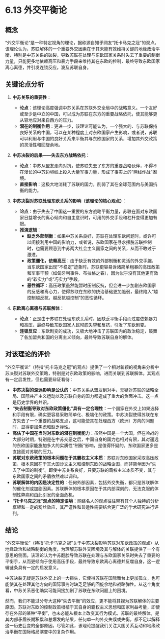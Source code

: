 # 6.13 外交平衡论

## 概念

“外交平衡论”是一种特定视角的理论，据称源自知乎网友“托卡马克之冠”的观点。该理论认为，苏联解体的一个重要外交因素在于其未能有效维持关键的地缘政治平衡，特别是中苏关系的破裂，导致苏联在处理与东欧国家关系时失去了重要的制衡力量，只能更多地依赖高压和暴力手段来维持其在东欧的控制，最终导致东欧国家离心离德，并引发连锁反应，波及苏联自身。

## 关键论点分析

1.  **中苏关系的重要性**：
    *   **论点**：该理论高度强调中苏关系在苏联外交全局中的战略意义。一个友好或至少是中立的中国，可以成为苏联在东方的重要战略依托，使其能够更从容地应对来自西方的压力。
    *   **潜在的制衡作用**：更进一步，该理论可能认为，一个强大的、与苏联保持良好关系的中国，可以在某种程度上对东欧国家产生影响，或者说，苏联可以利用与中国的良好关系来平衡其与东欧国家的关系，增加其外交政策的灵活性和回旋余地。

2.  **中苏决裂的后果——失去东方战略依托**：
    *   **论点**：中苏从盟友走向对抗，使苏联失去了东方的重要战略伙伴，不得不在漫长的中苏边境线上投入大量军事力量，形成了事实上的“两线作战”困境。
    *   **直接影响**：这极大地消耗了苏联的国力，削弱了其在全球范围内与美国抗衡的能力。

3.  **中苏决裂对苏联处理东欧关系的影响（该理论的核心观点）**：
    *   **论点**：由于失去了中国这一重要的东方战略平衡力量，苏联在面对东欧国家日益增长的离心倾向和自主意识时，可用的外交手段和杠杆变得更加有限。
    *   **推演逻辑**：
        *   **缺乏外部制衡**：如果中苏关系良好，苏联在处理东欧问题时，或许可以间接利用中国的影响力，或者说，东欧国家在寻求摆脱苏联控制时，也需要顾忌到中苏两大社会主义国家之间的关系，从而不敢过于激进。
        *   **政策僵化，依赖高压**：由于缺乏有效的外部制衡和灵活的外交手腕，当东欧国家出现“不稳定”迹象时，苏联更容易诉诸简单粗暴的高压政策和军事干预（如匈牙利事件、布拉格之春），因为似乎没有其他更有效的“软实力”或“巧实力”手段。
        *   **恶性循环**：高压政策虽然能暂时压制反抗，但会进一步加剧东欧国家的反感和离心力，使得苏联在东欧的统治基础更加脆弱，最终陷入“越控制越反抗，越反抗越控制”的恶性循环。

4.  **东欧离心离德与苏联解体**：
    *   **论点**：正是由于苏联在处理东欧关系时，因缺乏平衡手段而过度依赖暴力和高压，最终导致东欧国家人民彻底失望和反抗，引发了东欧剧变。
    *   **连锁反应**：东欧剧变的成功，又极大地冲击了苏联国内的政治稳定，鼓舞了各加盟共和国的分离主义倾向，最终导致苏联自身的解体。

## 对该理论的评价

“外交平衡论”（特指“托卡马克之冠”的观点）提供了一个相对新颖的视角来分析中苏决裂对苏联外交策略，特别是对东欧政策的影响，进而关联到苏联解体。其观点有一定启发性，但也需要辩证看待：

*   **中苏决裂的深远影响是公认的**：中苏关系从盟友到对手，无疑对苏联的战略全局、国际共产主义运动以及苏联自身的国力都造成了重大的负面冲击。这一点是历史学界的共识。
*   **“失去制衡导致对东欧政策僵化”具有一定合理性**：一个国家在外交上如果选择和手段有限，确实更容易采取简单化、极端化的政策。中苏决裂使得苏联在东方失去了一个重要的战略支点，这可能使其在处理西方（欧洲）方向的问题时，显得更加焦虑和缺乏弹性。
*   **高估了中国在当时对东欧的潜在制衡能力**：虽然中国是一个大国，但在冷战的大部分时期，特别是在中苏交恶之后，中国自身的国力也相对有限，其对遥远的东欧国家能施加多大的实质性“制衡”影响，是值得怀疑的。东欧国家更多是直接面对苏联的压力。
*   **苏联对东欧政策的根本问题在于其霸权主义本质**：苏联对东欧国家采取高压政策，根本原因在于其大国沙文主义和控制东欧的战略企图，而非简单因为“失去了中国的制衡”。即使中苏关系良好，只要苏联的霸权主义本质不变，其与东欧国家之间的矛盾依然难以调和。
*   **苏联解体的内因是决定性的**：任何外部因素，包括外交失衡，都只是苏联解体的催化剂或加剧因素。苏联解体的根本原因在于其内部深刻的、无法克服的体制性弊病和由此引发的全面危机。
*   **“托卡马克之冠”观点的特定语境**：网络名人的观点往往带有其个人独特的分析框架和一定的粉丝效应，其严谨性和普适性需要结合更广泛的学术研究进行评判。

## 结论

“外交平衡论”（特指“托卡马克之冠”关于中苏决裂影响苏联对东欧政策的观点）从地缘政治和战略制衡的角度，为理解苏联外交困境及其与解体的关联提供了一个有意思的侧面。该理论认为中苏翻脸导致苏联在处理与东欧国家关系时失去了重要的平衡手，从而更倾向于使用高压手段，最终导致东欧离心离德并反噬自身，这一逻辑链条具有一定的启发意义。

中苏决裂无疑是苏联外交上的一大损失，它使得苏联在国际舞台上更加孤立，也可能使其在处理其他方向的国际事务时缺乏足够的回旋余地和战略弹性。从这个角度看，中苏关系恶化确实可能间接加剧了苏联在东欧问题上的困境。

然而，我们不能过分夸大这种“失去平衡”的效应，更不能将其视为苏联解体的主要原因。苏联对东欧的控制政策根植于其自身的霸权主义思想和国家利益考量，即使存在外部的某种“平衡”，也未必能从根本上改变其行为模式。苏联的最终解体，是其内部矛盾长期积累和总爆发的结果，任何单一的外交失误或失衡，都不足以解释这一历史巨变的全部原因。尽管如此，该理论提醒我们关注大国关系互动和地缘政治平衡在国际格局演变中的复杂作用。